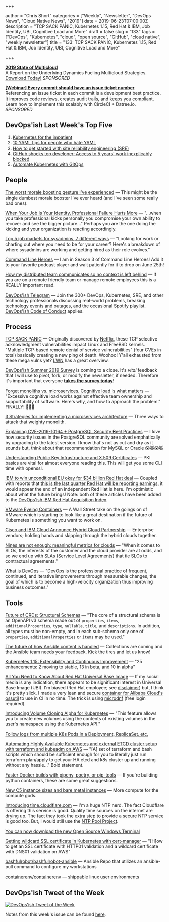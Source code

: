+++

author = "Chris Short"
categories = ["Weekly", "Newsletter", "DevOps News", "Cloud Native News", "2019"]
date = 2019-06-23T07:00:00Z
description = "TCP SACK PANIC, Kubernetes 1.15, Red Hat & IBM, Job Identity, UBI, Cognitive Load and More"
draft = false
slug = "133"
tags = ["DevOps", "Kubernetes", "cloud", "open source", "GitHub", "cloud native", "weekly newsletter"]
title = "133: TCP SACK PANIC, Kubernetes 1.15, Red Hat & IBM, Job Identity, UBI, Cognitive Load and More"

+++

[**2019 State of Multicloud**](https://turbonomic.com/state-of-multicloud/?utm_campaign=7012o000001oRz6AAE)  
A Report on the Underlying Dynamics Fueling Multicloud Strategies. [Download Today!](https://turbonomic.com/state-of-multicloud/?utm_campaign=7012o000001oRz6AAE) *SPONSORED*

[**[Webinar] Every commit should have an issue ticket number**](https://try.datree.io/trace-commits-to-tickets)  
Referencing an issue ticket in each commit is a development best practice. It improves code reviews, creates audit trails, and keeps you compliant. Learn how to implement this scalably with CircleCI + Datree.io. *SPONSORED*

## DevOps'ish Last Week's Top Five

1. [Kubernetes for the impatient](https://www.oreilly.com/ideas/kubernetes-for-the-impatient)
1. [10 YAML tips for people who hate YAML](https://www.redhat.com/sysadmin/yaml-tips)
1. [How to get started with site reliability engineering (SRE)](https://www.oreilly.com/ideas/how-to-get-started-with-site-reliability-engineering-sre)
1. [GitHub shocks top developer: Access to 5 years' work inexplicably blocked](https://www.zdnet.com/article/github-shocks-top-developer-access-to-5-years-work-inexplicably-blocked/)
1. [Automate Kubernetes with GitOps](https://www.weave.works/blog/automate-kubernetes-with-gitops)

## People

[The worst morale boosting gesture I've experienced](https://shkspr.mobi/blog/2019/06/the-worst-morale-boosting-gesture-ive-experienced/) — This might be the single dumbest morale booster I've ever heard (and I've seen some really bad ones).

[When Your Job Is Your Identity, Professional Failure Hurts More](https://hbr.org/2019/06/how-we-confuse-our-roles-with-our-self) — "...when you take professional kicks personally you compromise your own ability to recover and see the bigger picture..." Perhaps you are the one doing the kicking and your organization is reacting accordingly.

[Top 5 job markets for sysadmins, 7 different ways](https://www.redhat.com/sysadmin/top-job-markets-sysadmins-2019) — "Looking for work or charting out where you need to be for your career? Here's a breakdown of where sysadmins are working and getting hired as their role evolves."

[Command Line Heroes](https://www.redhat.com/en/command-line-heroes) — I am in Season 3 of Command Line Heroes! Add it to your favorite podcast player and wait patiently for it to drop on June 25th!

[How my distributed team communicates so no context is left behind](https://circleci.com/blog/how-my-distributed-team-communicates-so-no-context-is-left-behind/) — If you are on a remote friendly team or manage remote employees this is a REALLY important read.

[DevOps'ish Telegram](https://t.me/devopsish) — Join the 300+ DevOps, Kubernetes, SRE, and other technology professionals discussing real-world problems, breaking technology events and outages, and the occasional Spotify playlist. [DevOps'ish Code of Conduct](https://github.com/chris-short/policies/blob/master/code-of-conduct.md) applies.

## Process

[TCP SACK PANIC](https://access.redhat.com/security/vulnerabilities/tcpsack) — Originally discovered by [Netflix](https://github.com/Netflix/security-bulletins/blob/master/advisories/third-party/2019-001.md), these TCP selective acknowledgment vulnerabilities impact Linux and FreeBSD kernels. "Multiple TCP-based remote denial of service vulnerabilities" (four CVEs in total) basically creating a new ping of death. Woohoo! Y'all exhausted from these mega vulns yet? [LWN](https://lwn.net/SubscriberLink/791409/d00105536e597c1c/) has a great overview.

[DevOps'ish Summer 2019 Survey](https://devopsi.sh/survey) is coming to a close. It's *vital* feedback that I will use to pivot, fork, or modify the newsletter, if needed. Therefore it's important that everyone [**takes the survey today**](https://devopsi.sh/survey)!

[Forget monoliths vs. microservices. Cognitive load is what matters](https://techbeacon.com/app-dev-testing/forget-monoliths-vs-microservices-cognitive-load-what-matters) — "Excessive cognitive load works against effective team ownership and supportability of software. Here's why, and how to approach the problem." FINALLY! 🤯🤯🤯

[3 Strategies for implementing a microservices architecture](https://about.gitlab.com/2019/06/17/strategies-microservices-architecture/) — Three ways to attack that weighty monolith.

[Explaining CVE-2019-10164 + PostgreSQL Security ~~Best~~ Practices](https://info.crunchydata.com/blog/explaining-cve-2019-10164-with-postgresql-security-best-practices) — I love how security issues in the PostgreSQL community are solved emphatically by upgrading to the latest version. I know that's not as cut and dry as it sounds but, think about that recommendation for MySQL or Oracle 😱🙀😱🙀

[Understanding Public Key Infrastructure and X.509 Certificates](https://www.linuxjournal.com/content/understanding-public-key-infrastructure-and-x509-certificates) — PKI basics are vital for almost everyone reading this. This will get you some CLI time with openssl.

[IBM to win unconditional EU okay for $34 billion Red Hat deal](https://www.reuters.com/article/us-red-hat-m-a-ibm-eu/ibm-to-win-unconditional-eu-okay-for-34-billion-red-hat-deal-sources-idUSKCN1TK28K) — Coupled with reports that [this is the last quarter Red Hat will be reporting earnings](https://www.theregister.co.uk/2019/06/21/red_hat_last_results_before_ibm_acquisition/), it would appear the end of an independent Red Hat is here. I'm optimistic about what the future brings! Note: both of these articles have been added to the [DevOps'ish IBM Red Hat Acquisition Index](https://devopsish.com/ibm-red-hat-acquisition-index/).

[VMware Eyeing Containers](https://seekingalpha.com/article/4270923-vmware-eyeing-containers) — A Wall Street take on the goings on of VMware which is starting to look like a great destination if the future of Kubernetes is something you want to work on.

[Cisco and IBM Cloud Announce Hybrid Cloud Partnership](https://blogs.cisco.com/datacenter/cisco-and-ibm-cloud-announce-hybrid-cloud-partnership) — Enterprise vendors; holding hands and skipping through the hybrid clouds together.

[Nines are not enough: meaningful metrics for clouds](https://blog.acolyer.org/2019/06/19/nines-are-not-enough/) — "When it comes to SLOs, the interests of the customer and the cloud provider are at odds, and so we end up with SLAs (Service Level Agreements) that tie SLOs to contractual agreements."

[What is DevOps](https://devopsish.com/what-is-devops/) — "DevOps is the professional practice of frequent, continued, and iterative improvements through measurable changes, the goal of which is to become a high-velocity organization thus improving business outcomes."

## Tools

[Future of CRDs: Structural Schemas](https://kubernetes.io/blog/2019/06/20/crd-structural-schema/) — "The core of a structural schema is an OpenAPI v3 schema made out of `properties`, `items`, `additionalProperties`, `type`, `nullable`, `title`, and `descriptions`. In addition, all types must be non-empty, and in each sub-schema only one of `properties`, `additionalProperties` or `items` may be used."

[The future of how Ansible content is handled](https://youtu.be/CGjDarrqBjg) — Collections are coming and the Ansible team needs your feedback. Kick the tires and let us know!

[Kubernetes 1.15: Extensibility and Continuous Improvement](https://kubernetes.io/blog/2019/06/19/kubernetes-1-15-release-announcement/) — "25 enhancements: 2 moving to stable, 13 in beta, and 10 in alpha"

[All You Need to Know About Red Hat Universal Base Image](http://crunchtools.com/all-you-need-to-know-about-red-hat-universal-base-image/) — If my social media is any indication, there appears to be significant interest in Universal Base Image (UBI). I'm biased (Red Hat employee; see [disclaimer](https://devopsish.com/disclaimer/)) but, I think it's pretty slick. I made a very lean and secure [container for Alibaba Cloud's ossutil](https://quay.io/repository/chrisshort/ossutil) to use in CI in no time. The trick is using [microdnf](https://access.redhat.com/solutions/3144031) (free login required).

[Introducing Volume Cloning Alpha for Kubernetes](https://kubernetes.io/blog/2019/06/21/introducing-volume-cloning-alpha-for-kubernetes/) — "This feature allows you to create new volumes using the contents of existing volumes in the user's namespace using the Kubernetes API."

[Follow logs from multiple K8s Pods in a Deployment, ReplicaSet, etc.](https://www.jeffgeerling.com/blog/2019/follow-logs-multiple-k8s-pods-deployment-replicaset-etc)

[Automating Highly Available Kubernetes and external ETCD cluster setup with terraform and kubeadm on AWS](https://ifritltd.com/2019/06/16/automating-highly-available-kubernetes-cluster-and-external-etcd-setup-with-terraform-and-kubeadm-on-aws/) — "[A] set of terraform and bash scripts which should be sufficient enough for you to literally just run terraform plan/apply to get your HA etcd and k8s cluster up and running without any hassle..." Bold statement.

[Faster Docker builds with pipenv, poetry, or pip-tools](https://pythonspeed.com/articles/pipenv-docker/) — If you're building python containers, these are some great suggestions.

[New C5 instance sizes and bare metal instances](https://aws.amazon.com/blogs/aws/now-available-new-c5-instance-sizes-and-bare-metal-instances/) — More compute for the compute gods.

[Introducing time.cloudflare.com](https://blog.cloudflare.com/secure-time/) — I'm a huge NTP nerd. The fact Cloudflare is offering this service is good. Quality time sources on the internet are drying up. The fact they took the extra step to provide a secure NTP service is good too. But, I would still use the [NTP Pool Project](https://www.ntppool.org/).

[You can now download the new Open Source Windows Terminal](https://www.hanselman.com/blog/YouCanNowDownloadTheNewOpenSourceWindowsTerminal.aspx)

[Getting wildcard SSL certificate in Kubernetes with cert-manager](https://medium.com/@Amet13/wildcard-k8s-4998173b16c8) — "[H]ow to get an SSL certificate with HTTP01 validation and a wildcard certificate with DNS01 validation on AWS"

[bashfulrobot/bashfulrobot-ansible](https://github.com/bashfulrobot/bashfulrobot-ansible) — Ansible Repo that utilizes an ansible-pull command to configure my workstations

[containerenv/containerenv](https://github.com/containerenv/containerenv) — shippable linux user environments

## DevOps'ish Tweet of the Week

[![DevOps'ish Tweet of the Week](/images/133-tweet-of-the-week.png)](https://twitter.com/abbyfuller/status/1140779753286201344)

Notes from this week's issue can be found [here](./notes/).
